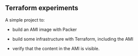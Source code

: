 Terraform experiments
---------------------

A simple project to:

* build an AMI image with Packer

* build some infrastructure with Terraform, including the AMI

* verify that the content in the AMI is visible.
